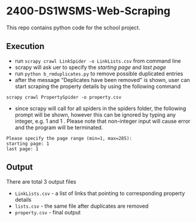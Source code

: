 # 2400-DS1WSMS-Web-Scraping
This repo contains python code for the school project.

## Execution 

* run `scrapy crawl LinkSpider -o LinkLists.csv` from command line
* scrapy will ask uer to specify the *starting page* and *last page*
* run `python b_rmduplicates.py` to remove possible duplicated entries 
* after the message "Deplicates have been removed" is shown, user can start scraping the property details by using the following command
```
scrapy crawl PropertySpider -o property.csv
```
* since scrapy will call for all spiders in the spiders folder, the following prompt will be shown, however
this can be ignored by typing any integer, e.g. 1 and 1 . Please note that non-integer input will cause
error and the program will be terminated.

```
Please specify the page range (min=1, max=285):
starting page: 1
last page: 1
```

## Output

There are total 3 output files

* `LinkLists.csv` - a list of links that pointing to corresponding property details 
* `lists.csv` - the same file after duplicates are removed 
* `property.csv` - final output 

